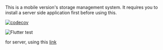 <!-- @format -->

This is a mobile version's storage management system. It requires you to install a server side application first before using this.

[![codecov](https://codecov.io/gh/sirily11/storage-management-system-mobile/branch/master/graph/badge.svg)](https://codecov.io/gh/sirily11/storage-management-system-mobile)

![Flutter test](https://github.com/sirily11/storage-management-system-mobile/workflows/Flutter%20test/badge.svg)

for server, using this [link](https://github.com/sirily11/storage-management-system-server)
